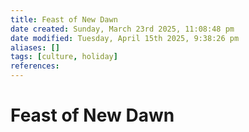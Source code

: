 ```yaml
---
title: Feast of New Dawn
date created: Sunday, March 23rd 2025, 11:08:48 pm
date modified: Tuesday, April 15th 2025, 9:38:26 pm
aliases: []
tags: [culture, holiday]
references: 
---
```


# Feast of New Dawn
